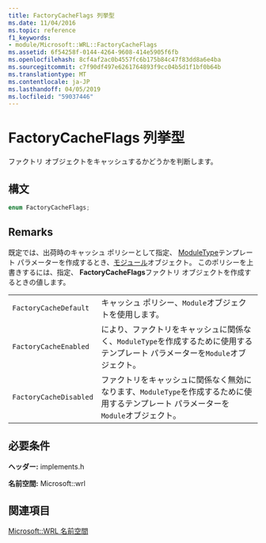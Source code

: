 ```yaml
---
title: FactoryCacheFlags 列挙型
ms.date: 11/04/2016
ms.topic: reference
f1_keywords:
- module/Microsoft::WRL::FactoryCacheFlags
ms.assetid: 6f54258f-0144-4264-9608-414e5905f6fb
ms.openlocfilehash: 8cf4af2ac0b4557fc6b175b84c47f83dd8a6e4ba
ms.sourcegitcommit: c7f90df497e6261764893f9cc04b5d1f1bf0b64b
ms.translationtype: MT
ms.contentlocale: ja-JP
ms.lasthandoff: 04/05/2019
ms.locfileid: "59037446"
---
```

# <a name="factorycacheflags-enumeration"></a>FactoryCacheFlags 列挙型

ファクトリ オブジェクトをキャッシュするかどうかを判断します。

## <a name="syntax"></a>構文

```cpp
enum FactoryCacheFlags;
```

## <a name="remarks"></a>Remarks

既定では、出荷時のキャッシュ ポリシーとして指定、 [ModuleType](moduletype-enumeration.md)テンプレート パラメーターを作成するとき、[モジュール](module-class.md)オブジェクト。 このポリシーを上書きするには、指定、 **FactoryCacheFlags**ファクトリ オブジェクトを作成するときの値します。

|||
|-|-|
|`FactoryCacheDefault`|キャッシュ ポリシー、`Module`オブジェクトを使用します。|
|`FactoryCacheEnabled`|により、ファクトリをキャッシュに関係なく、`ModuleType`を作成するために使用するテンプレート パラメーターを`Module`オブジェクト。|
|`FactoryCacheDisabled`|ファクトリをキャッシュに関係なく無効になります、`ModuleType`を作成するために使用するテンプレート パラメーターを`Module`オブジェクト。|

## <a name="requirements"></a>必要条件

**ヘッダー:** implements.h

**名前空間:** Microsoft::wrl

## <a name="see-also"></a>関連項目

[Microsoft::WRL 名前空間](microsoft-wrl-namespace.md)